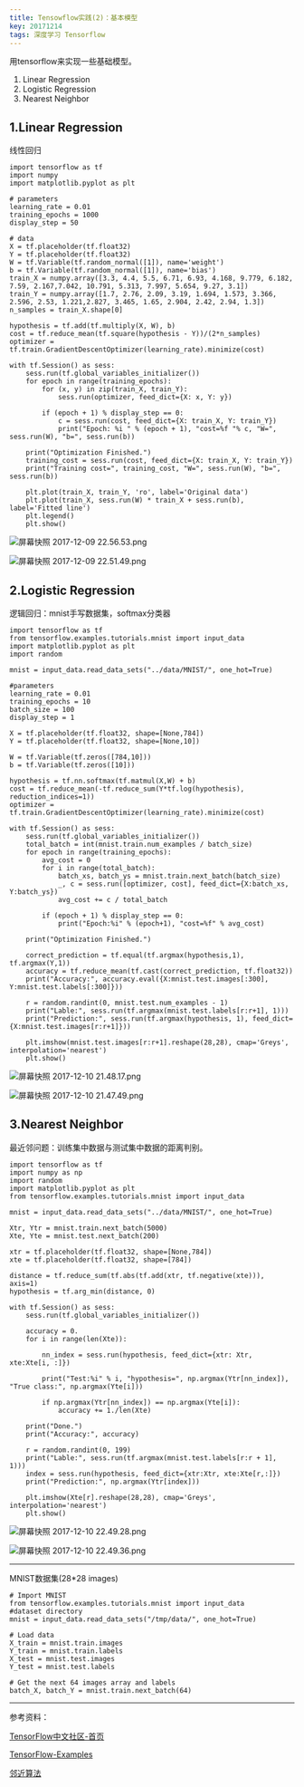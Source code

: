 ```yaml
---
title: Tensowflow实践(2)：基本模型
key: 20171214
tags: 深度学习 Tensorflow
---
```


用tensorflow来实现一些基础模型。

 1. Linear Regression
 2. Logistic Regression
 3. Nearest Neighbor

<!--more-->

1.Linear Regression
-----------------

线性回归

    import tensorflow as tf
    import numpy
    import matplotlib.pyplot as plt

    # parameters
    learning_rate = 0.01
    training_epochs = 1000
    display_step = 50

    # data
    X = tf.placeholder(tf.float32)
    Y = tf.placeholder(tf.float32)
    W = tf.Variable(tf.random_normal([1]), name='weight')
    b = tf.Variable(tf.random_normal([1]), name='bias')
    train_X = numpy.array([3.3, 4.4, 5.5, 6.71, 6.93, 4.168, 9.779, 6.182, 7.59, 2.167,7.042, 10.791, 5.313, 7.997, 5.654, 9.27, 3.1])
    train_Y = numpy.array([1.7, 2.76, 2.09, 3.19, 1.694, 1.573, 3.366, 2.596, 2.53, 1.221,2.827, 3.465, 1.65, 2.904, 2.42, 2.94, 1.3])
    n_samples = train_X.shape[0]

    hypothesis = tf.add(tf.multiply(X, W), b)
    cost = tf.reduce_mean(tf.square(hypothesis - Y))/(2*n_samples)
    optimizer = tf.train.GradientDescentOptimizer(learning_rate).minimize(cost)

    with tf.Session() as sess:
        sess.run(tf.global_variables_initializer())
        for epoch in range(training_epochs):
            for (x, y) in zip(train_X, train_Y):
                sess.run(optimizer, feed_dict={X: x, Y: y})

            if (epoch + 1) % display_step == 0:
                c = sess.run(cost, feed_dict={X: train_X, Y: train_Y})
                print("Epoch: %i " % (epoch + 1), "cost=%f "% c, "W=", sess.run(W), "b=", sess.run(b))

        print("Optimization Finished.")
        training_cost = sess.run(cost, feed_dict={X: train_X, Y: train_Y})
        print("Training cost=", training_cost, "W=", sess.run(W), "b=", sess.run(b))

        plt.plot(train_X, train_Y, 'ro', label='Original data')
        plt.plot(train_X, sess.run(W) * train_X + sess.run(b), label='Fitted line')
        plt.legend()
        plt.show()

![屏幕快照 2017-12-09 22.56.53.png](https://i.loli.net/2018/08/22/5b7cf1d066c2a.png)

![屏幕快照 2017-12-09 22.51.49.png](https://i.loli.net/2018/08/22/5b7cf1d040c93.png)

2.Logistic Regression
-----------------

逻辑回归：mnist手写数据集，softmax分类器

    import tensorflow as tf
    from tensorflow.examples.tutorials.mnist import input_data
    import matplotlib.pyplot as plt
    import random

    mnist = input_data.read_data_sets("../data/MNIST/", one_hot=True)

    #parameters
    learning_rate = 0.01
    training_epochs = 10
    batch_size = 100
    display_step = 1

    X = tf.placeholder(tf.float32, shape=[None,784])
    Y = tf.placeholder(tf.float32, shape=[None,10])

    W = tf.Variable(tf.zeros([784,10]))
    b = tf.Variable(tf.zeros([10]))

    hypothesis = tf.nn.softmax(tf.matmul(X,W) + b)
    cost = tf.reduce_mean(-tf.reduce_sum(Y*tf.log(hypothesis), reduction_indices=1))
    optimizer = tf.train.GradientDescentOptimizer(learning_rate).minimize(cost)

    with tf.Session() as sess:
        sess.run(tf.global_variables_initializer())
        total_batch = int(mnist.train.num_examples / batch_size)
        for epoch in range(training_epochs):
            avg_cost = 0
            for i in range(total_batch):
                batch_xs, batch_ys = mnist.train.next_batch(batch_size)
                _, c = sess.run([optimizer, cost], feed_dict={X:batch_xs, Y:batch_ys})
                avg_cost += c / total_batch

            if (epoch + 1) % display_step == 0:
                print("Epoch:%i" % (epoch+1), "cost=%f" % avg_cost)

        print("Optimization Finished.")

        correct_prediction = tf.equal(tf.argmax(hypothesis,1), tf.argmax(Y,1))
        accuracy = tf.reduce_mean(tf.cast(correct_prediction, tf.float32))
        print("Accuracy:", accuracy.eval({X:mnist.test.images[:300], Y:mnist.test.labels[:300]}))
        
        r = random.randint(0, mnist.test.num_examples - 1)
        print("Lable:", sess.run(tf.argmax(mnist.test.labels[r:r+1], 1)))
        print("Prediction:", sess.run(tf.argmax(hypothesis, 1), feed_dict={X:mnist.test.images[r:r+1]}))

        plt.imshow(mnist.test.images[r:r+1].reshape(28,28), cmap='Greys', interpolation='nearest')
        plt.show()

![屏幕快照 2017-12-10 21.48.17.png](https://i.loli.net/2018/08/22/5b7cf1d00f8d5.png)

![屏幕快照 2017-12-10 21.47.49.png](https://i.loli.net/2018/08/22/5b7cf27167da9.png)

3.Nearest Neighbor
-----------------

最近邻问题：训练集中数据与测试集中数据的距离判别。

    import tensorflow as tf
    import numpy as np
    import random
    import matplotlib.pyplot as plt
    from tensorflow.examples.tutorials.mnist import input_data

    mnist = input_data.read_data_sets("../data/MNIST/", one_hot=True)

    Xtr, Ytr = mnist.train.next_batch(5000)
    Xte, Yte = mnist.test.next_batch(200)

    xtr = tf.placeholder(tf.float32, shape=[None,784])
    xte = tf.placeholder(tf.float32, shape=[784])

    distance = tf.reduce_sum(tf.abs(tf.add(xtr, tf.negative(xte))), axis=1)
    hypothesis = tf.arg_min(distance, 0)

    with tf.Session() as sess:
        sess.run(tf.global_variables_initializer())

        accuracy = 0.
        for i in range(len(Xte)):

            nn_index = sess.run(hypothesis, feed_dict={xtr: Xtr, xte:Xte[i, :]})

            print("Test:%i" % i, "hypothesis=", np.argmax(Ytr[nn_index]), "True class:", np.argmax(Yte[i]))

            if np.argmax(Ytr[nn_index]) == np.argmax(Yte[i]):
                accuracy += 1./len(Xte)

        print("Done.")
        print("Accuracy:", accuracy)

        r = random.randint(0, 199)
        print("Lable:", sess.run(tf.argmax(mnist.test.labels[r:r + 1], 1)))
        index = sess.run(hypothesis, feed_dict={xtr:Xtr, xte:Xte[r,:]})
        print("Prediction:", np.argmax(Ytr[index]))

        plt.imshow(Xte[r].reshape(28,28), cmap='Greys', interpolation='nearest')
        plt.show()

![屏幕快照 2017-12-10 22.49.28.png](https://i.loli.net/2018/08/22/5b7cf1cff1bd2.png)

![屏幕快照 2017-12-10 22.49.36.png](https://i.loli.net/2018/08/22/5b7cf1cfbe63d.png)


----------

MNIST数据集(28*28 images)

    # Import MNIST 
    from tensorflow.examples.tutorials.mnist import input_data
    #dataset directory
    mnist = input_data.read_data_sets("/tmp/data/", one_hot=True)

    # Load data
    X_train = mnist.train.images
    Y_train = mnist.train.labels
    X_test = mnist.test.images
    Y_test = mnist.test.labels

    # Get the next 64 images array and labels
    batch_X, batch_Y = mnist.train.next_batch(64)

----------

参考资料：

[TensorFlow中文社区-首页](http://tensorfly.cn/index.html)

[TensorFlow-Examples](https://github.com/aymericdamien/TensorFlow-Examples)

[邻近算法](https://baike.baidu.com/item/%E9%82%BB%E8%BF%91%E7%AE%97%E6%B3%95/1151153?fr=aladdin)
